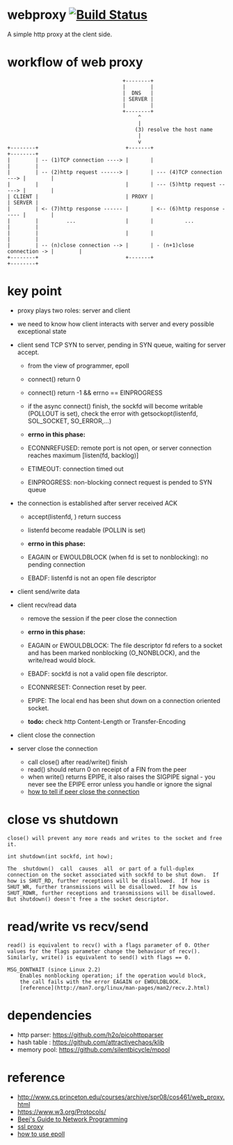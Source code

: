 # webproxy [![Build Status](https://travis-ci.org/onestraw/simple-web-proxy.svg?branch=master)](https://travis-ci.org/onestraw/simple-web-proxy)

A simple http proxy at the clent side.


# workflow of web proxy

                                         +--------+
                                         |        |
                                         |  DNS   |
                                         | SERVER |
                                         |        |
                                         +--------+
                                              ^
                                              |
                                             (3) resolve the host name
                                              |
                                              v
    +--------+                            +-------+                            +--------+
    |        | -- (1)TCP connection ----> |       |                            |        |
    |        | -- (2)http request ------> |       | --- (4)TCP connection ---> |        |
    |        |                            |       | --- (5)http request -----> |        |
    | CLIENT |                            | PROXY |                            | SERVER |
    |        | <- (7)http response ------ |       | <-- (6)http response ----- |        |
    |        |         ...                |       |          ...               |        |
    |        |                            |       |                            |        |
    |        | -- (n)close connection --> |       | - (n+1)close connection -> |        |
    +--------+                            +-------+                            +--------+


# key point

* proxy plays two roles: server and client
* we need to know how client interacts with server and every possible exceptional state

* client send TCP SYN to server, pending in SYN queue, waiting for server accept.
    - from the view of programmer, epoll
    - connect() return 0
    - connect() return -1 && errno == EINPROGRESS
    - if the async connect() finish, the sockfd will become writable (POLLOUT is set), check the error with getsockopt(listenfd, SOL_SOCKET, SO_ERROR,...)

    - **errno in this phase:**
    - ECONNREFUSED: remote port is not open, or server connection reaches maximum [listen(fd, backlog)]
    - ETIMEOUT: connection timed out
    - EINPROGRESS: non-blocking connect request is pended to SYN queue


* the connection is established after server received ACK
    - accept(listenfd, ) return success
    - listenfd become readable (POLLIN is set)

    - **errno in this phase:**
    - EAGAIN or EWOULDBLOCK (when fd is set to nonblocking): no pending connection
    - EBADF: listenfd is not an open file descriptor


* client send/write data
* client recv/read data
    - remove the session if the peer close the connection

    - **errno in this phase:**
    - EAGAIN or EWOULDBLOCK: The file descriptor fd refers to a socket and has been marked nonblocking (O_NONBLOCK), and the write/read would block.
    - EBADF: sockfd is not a valid open file descriptor.
    - ECONNRESET: Connection reset by peer.
    - EPIPE: The local end has been shut down on a connection oriented socket.

    - **todo:** check http Content-Length or Transfer-Encoding


* client close the connection
* server close the connection
    - call close() after read/write() finish
    - read() should return 0 on receipt of a FIN from the peer
    - when write() returns EPIPE, it also raises the SIGPIPE signal - you never see the EPIPE error unless you handle or ignore the signal
    - [how to tell if peer close the connection](https://goo.gl/Mi9sgD)


# close vs shutdown

    close() will prevent any more reads and writes to the socket and free it.

    int shutdown(int sockfd, int how);

    The  shutdown()  call  causes  all  or part of a full-duplex connection on the socket associated with sockfd to be shut down.  If how is SHUT_RD, further receptions will be disallowed.  If how is SHUT_WR, further transmissions will be disallowed.  If how is SHUT_RDWR, further receptions and transmissions will be disallowed.
    But shutdown() doesn't free a the socket descriptor.


# read/write vs recv/send

    read() is equivalent to recv() with a flags parameter of 0. Other values for the flags parameter change the behaviour of recv(). Similarly, write() is equivalent to send() with flags == 0.

    MSG_DONTWAIT (since Linux 2.2)
        Enables nonblocking operation; if the operation would block,
        the call fails with the error EAGAIN or EWOULDBLOCK.
        [reference](http://man7.org/linux/man-pages/man2/recv.2.html)
    

# dependencies
- http parser: https://github.com/h2o/picohttpparser
- hash table : https://github.com/attractivechaos/klib
- memory pool: https://github.com/silentbicycle/mpool

# reference
- http://www.cs.princeton.edu/courses/archive/spr08/cos461/web_proxy.html
- https://www.w3.org/Protocols/
- [Beej's Guide to Network Programming](http://beej.us/guide/bgnet/output/html/singlepage/bgnet.html)
- [ssl proxy](https://github.com/libevent/libevent/blob/master/sample/le-proxy.c)
- [how to use epoll](http://man7.org/linux/man-pages/man7/epoll.7.html)
